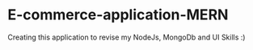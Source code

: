 # E-commerce-application-MERN
Creating this application to revise my NodeJs, MongoDb and UI Skills :) 
